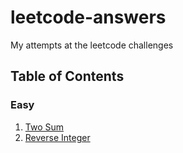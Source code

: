 # leetcode-answers
 My attempts at the leetcode challenges

## Table of Contents

### Easy

1. [Two Sum](Easy/Two%20Sum/README.md)
2. [Reverse Integer](Easy/Reverse%20Integer/README.md)